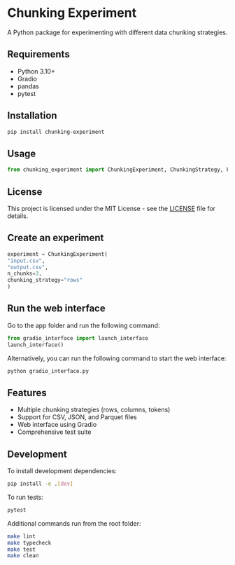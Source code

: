 # Chunking Experiment

A Python package for experimenting with different data chunking strategies.

## Requirements

- Python 3.10+
- Gradio
- pandas
- pytest

## Installation

```bash
pip install chunking-experiment
```

## Usage

```python
from chunking_experiment import ChunkingExperiment, ChunkingStrategy, FileFormat
```

## License

This project is licensed under the MIT License - see the [LICENSE](LICENSE) file for details.

## Create an experiment

```python
experiment = ChunkingExperiment(
"input.csv",
"output.csv",
n_chunks=3,
chunking_strategy="rows"
)
```

## Run the web interface

Go to the app folder and run the following command:

```python
from gradio_interface import launch_interface
launch_interface()
```

Alternatively, you can run the following command to start the web interface:

```bash
python gradio_interface.py
```

## Features

- Multiple chunking strategies (rows, columns, tokens)
- Support for CSV, JSON, and Parquet files
- Web interface using Gradio
- Comprehensive test suite

## Development

To install development dependencies:

```bash
pip install -e .[dev]
```

To run tests:

```bash
pytest
```

Additional commands run from the root folder:

```bash
make lint
make typecheck
make test
make clean
```
